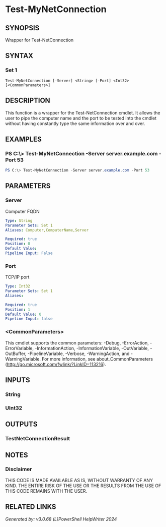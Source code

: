 ﻿# Test-MyNetConnection

## SYNOPSIS
Wrapper for Test-NetConnection

## SYNTAX

### Set 1
```
Test-MyNetConnection [-Server] <String> [-Port] <Int32> [<CommonParameters>]
```

## DESCRIPTION
This function is a wrapper for the Test-NetConnection cmdlet. It allows the user to pipe the computer name and the port to be tested into the cmdlet without having constantly type the same information over and over.

## EXAMPLES

### PS C:\\\> Test-MyNetConnection -Server server.example.com -Port 53

```powershell
PS C:\> Test-MyNetConnection -Server server.example.com -Port 53
```

## PARAMETERS

### Server
Computer FQDN

```yaml
Type: String
Parameter Sets: Set 1
Aliases: Computer,ComputerName,Server

Required: true
Position: 0
Default Value: 
Pipeline Input: False
```

### Port
TCP/IP port

```yaml
Type: Int32
Parameter Sets: Set 1
Aliases: 

Required: true
Position: 1
Default Value: 0
Pipeline Input: false
```

### \<CommonParameters\>
This cmdlet supports the common parameters: -Debug, -ErrorAction, -ErrorVariable, -InformationAction, -InformationVariable, -OutVariable, -OutBuffer, -PipelineVariable, -Verbose, -WarningAction, and -WarningVariable. For more information, see about_CommonParameters (http://go.microsoft.com/fwlink/?LinkID=113216).

## INPUTS

### String


### UInt32


## OUTPUTS

### TestNetConnectionResult


## NOTES

### Disclaimer
THIS CODE IS MADE AVAILABLE AS IS, WITHOUT WARRANTY OF ANY KIND. THE ENTIRE RISK OF THE USE OR THE RESULTS FROM THE USE OF THIS CODE REMAINS WITH THE USER.

## RELATED LINKS


*Generated by: v3.0.68 (L)PowerShell HelpWriter 2024*
